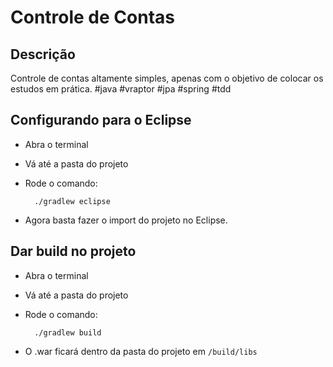 Controle de Contas
====================

Descrição
------------------
Controle de contas altamente simples, apenas com o objetivo de colocar os estudos em prática. #java #vraptor #jpa #spring #tdd

Configurando para o Eclipse
------------------
* Abra o terminal
* Vá até a pasta do projeto
* Rode o comando:

        ./gradlew eclipse
* Agora basta fazer o import do projeto no Eclipse.

Dar build no projeto
------------------
* Abra o terminal
* Vá até a pasta do projeto
* Rode o comando:

        ./gradlew build
* O .war ficará dentro da pasta do projeto em `/build/libs`
